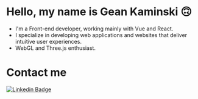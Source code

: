 # Hello, my name is Gean Kaminski 🙃

* I'm a Front-end developer, working mainly with Vue and React.
* I specialize in developing web applications and websites that deliver intuitive user experiences.
* WebGL and Three.js enthusiast.

<!-- ![](https://visitor-badge.laobi.icu/badge?page_id=geankaminski.geankaminski) -->
<!-- ![GitHub stats](https://github-readme-stats.vercel.app/api?username=geankaminski&show_icons=true&theme=tokyonight) -->
<!-- ![Top Langs](https://github-readme-stats.vercel.app/api/top-langs/?username=geankaminski&theme=tokyonight)  -->
 

# Contact me
[![Linkedin Badge](https://img.shields.io/badge/-LinkedIn-blue?style=flat-square&logo=Linkedin&logoColor=white&link=https://www.linkedin.com/in/gean-kaminski-2a9930b0)](https://www.linkedin.com/in/gean-kaminski-2a9930b0)





